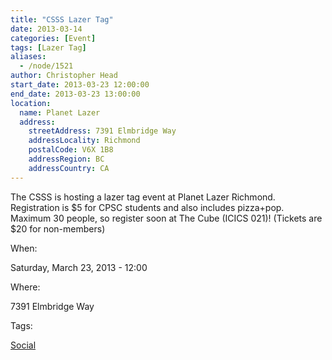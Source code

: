 ```yaml
---
title: "CSSS Lazer Tag"
date: 2013-03-14
categories: [Event]
tags: [Lazer Tag]
aliases:
  - /node/1521
author: Christopher Head
start_date: 2013-03-23 12:00:00
end_date: 2013-03-23 13:00:00
location:
  name: Planet Lazer
  address:
    streetAddress: 7391 Elmbridge Way
    addressLocality: Richmond
    postalCode: V6X 1B8
    addressRegion: BC
    addressCountry: CA
---
```


The CSSS is hosting a lazer tag event at Planet Lazer Richmond. Registration is $5 for CPSC students and also includes pizza+pop. Maximum 30 people, so register soon at The Cube (ICICS 021)! (Tickets are $20 for non-members)

When: 

Saturday, March 23, 2013 - 12:00

Where: 

7391 Elmbridge Way

Tags: 

[Social](/social)

